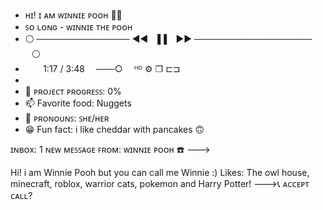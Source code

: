 - ʜɪ! ɪ ᴀᴍ ᴡɪɴɴɪᴇ ᴘᴏᴏʜ 🍯🧸
- ꜱᴏ ʟᴏɴɢ - ᴡɪɴɴɪᴇ ᴛʜᴇ ᴘᴏᴏʜ
- ⚪ ─────────────── ◄◄⠀▐▐ ⠀►► ─────────────────── ⠀⚪
-  ⠀ ⠀ 1:17 / 3:48 ⠀ ───○ ⠀ ᴴᴰ ⚙ ❐ ⊏⊐
-  
- 🌱 ᴘʀᴏᴊᴇᴄᴛ ᴘʀᴏɢʀᴇꜱꜱ: 0%
- 📫 Favorite food: Nuggets 
- 🍯 ᴘʀᴏɴᴏᴜɴꜱ: ꜱʜᴇ/ʜᴇʀ
- 😁 Fun fact: i like cheddar with pancakes 🙃
  
ɪɴʙᴏx: 1
ɴᴇᴡ ᴍᴇꜱꜱᴀɢᴇ ꜰʀᴏᴍ: ᴡɪɴɴɪᴇ ᴘᴏᴏʜ ☎️ --->

Hi! i am Winnie Pooh but you can call me Winnie :) Likes: The owl house, minecraft, roblox, warrior cats, pokemon and Harry Potter!
--->📞 ᴀᴄᴄᴇᴘᴛ ᴄᴀʟʟ?
